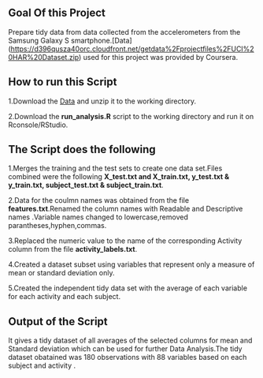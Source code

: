 ## Goal Of this Project
   
   Prepare tidy data from data collected from the accelerometers from the Samsung Galaxy S smartphone.[Data] (https://d396qusza40orc.cloudfront.net/getdata%2Fprojectfiles%2FUCI%20HAR%20Dataset.zip) used for this project was provided by Coursera.
   
## How to run this Script

1.Download the [Data](https://d396qusza40orc.cloudfront.net/getdata%2Fprojectfiles%2FUCI%20HAR%20Dataset.zip) and unzip it to the working directory.

2.Download the **run_analysis.R** script to the working directory and run it on Rconsole/RStudio.

## The Script does the following

1.Merges the training and the test sets to create one data set.Files combined were the following **X\_test.txt and X\_train.txt, y\_test.txt & y\_train.txt, subject\_test.txt & subject\_train.txt**.

2.Data for the coulmn names was obtained from the file **features.txt**.Renamed the column names with Readable and Descriptive names .Variable names changed to lowercase,removed parantheses,hyphen,commas.

3.Replaced the numeric value to the name of the corresponding Activity column from the file **activity_labels.txt**.

4.Created a dataset subset using variables that represent only a measure of mean or standard deviation only.

5.Created the independent tidy data set with the average of each variable for each activity and each subject.

## Output of the Script

It gives a tidy dataset of all averages of the selected columns for mean and Standard deviation which can be used for further Data Analysis.The tidy dataset obatained was 180 observations with 88 variables based on each subject and activity .

